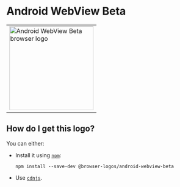 # Android WebView Beta

<table>
    <tr height=230>
        <td>
            <a href="https://github.com/alrra/browser-logos/tree/2595111f26d5d31b62422f10c656171fd7633e4f/src/android-webview-beta">
                <img width=220 src="https://raw.githubusercontent.com/alrra/browser-logos/2595111f26d5d31b62422f10c656171fd7633e4f/src/android-webview-beta/android-webview-beta_512x512.png" alt="Android WebView Beta browser logo">
            </a>
        </td>
    </tr>
</table>

## How do I get this logo?

You can either:

* Install it using [`npm`][npm]:

  `npm install --save-dev @browser-logos/android-webview-beta`

* Use [`cdnjs`][cdnjs].

<!-- Link labels: -->

[cdnjs]: https://cdnjs.com/libraries/browser-logos
[npm]: https://www.npmjs.com/
